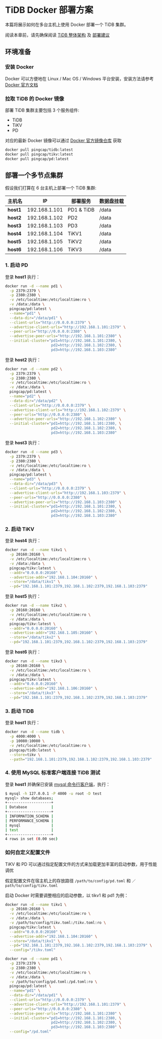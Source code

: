 # TiDB Docker 部署方案

本篇将展示如何在多台主机上使用 Docker 部署一个 TiDB 集群。

阅读本章前，请先确保阅读 [TiDB 整体架构](../README.md#tidb-总览) 及 [部署建议](../op-guide/recommendation.md)

## 环境准备

### 安装 Docker
Docker 可以方便地在 Linux / Mac OS / Windows 平台安装，安装方法请参考 [Docker 官方文档](https://www.docker.com/products/docker)

### 拉取 TiDB 的 Docker 镜像

部署 TiDB 集群主要包括 3 个服务组件: 

- TiDB
- TiKV
- PD

对应的最新 Docker 镜像可以通过 [Docker 官方镜像仓库](https://hub.docker.com) 获取

```bash
docker pull pingcap/tidb:latest
docker pull pingcap/tikv:latest
docker pull pingcap/pd:latest
```

## 部署一个多节点集群

假设我们打算在 6 台主机上部署一个 TiDB 集群:

| 主机名       | IP            | 部署服务       | 数据盘挂载 |
| --------- | ------------- | ---------- | ----- |
| **host1** | 192.168.1.101 | PD1 & TiDB | /data |
| **host2** | 192.168.1.102 | PD2        | /data |
| **host3** | 192.168.1.103 | PD3        | /data |
| **host4** | 192.168.1.104 | TiKV1      | /data |
| **host5** | 192.168.1.105 | TiKV2      | /data |
| **host6** | 192.168.1.106 | TiKV3      | /data |


### 1. 启动 PD

登录 **host1** 执行：
```bash
docker run -d --name pd1 \
  -p 2379:2379 \
  -p 2380:2380 \
  -v /etc/localtime:/etc/localtime:ro \
  -v /data:/data \
  pingcap/pd:latest \
  --name="pd1" \
  --data-dir="/data/pd1" \
  --client-urls="http://0.0.0.0:2379" \
  --advertise-client-urls="http://192.168.1.101:2379" \
  --peer-urls="http://0.0.0.0:2380" \
  --advertise-peer-urls="http://192.168.1.101:2380" \
  --initial-cluster="pd1=http://192.168.1.101:2380, \
                     pd2=http://192.168.1.102:2380, \
                     pd3=http://192.168.1.103:2380"
```

登录 **host2** 执行：
```bash
docker run -d --name pd2 \
  -p 2379:2379 \
  -p 2380:2380 \
  -v /etc/localtime:/etc/localtime:ro \
  -v /data:/data \
  pingcap/pd:latest \
  --name="pd2" \
  --data-dir="/data/pd2" \
  --client-urls="http://0.0.0.0:2379" \
  --advertise-client-urls="http://192.168.1.102:2379" \
  --peer-urls="http://0.0.0.0:2380" \
  --advertise-peer-urls="http://192.168.1.102:2380" \
  --initial-cluster="pd1=http://192.168.1.101:2380, \
                     pd2=http://192.168.1.102:2380, \
                     pd3=http://192.168.1.103:2380"
```

登录 **host3** 执行：
```bash
docker run -d --name pd3 \
  -p 2379:2379 \
  -p 2380:2380 \
  -v /etc/localtime:/etc/localtime:ro \
  -v /data:/data \
  pingcap/pd:latest \
  --name="pd3" \
  --data-dir="/data/pd3" \
  --client-urls="http://0.0.0.0:2379" \
  --advertise-client-urls="http://192.168.1.103:2379" \
  --peer-urls="http://0.0.0.0:2380" \
  --advertise-peer-urls="http://192.168.1.103:2380" \
  --initial-cluster="pd1=http://192.168.1.101:2380, \
                     pd2=http://192.168.1.102:2380, \
                     pd3=http://192.168.1.103:2380"
```

### 2. 启动 TiKV

登录 **host4** 执行：
```bash
docker run -d --name tikv1 \
  -p 20160:20160 \
  -v /etc/localtime:/etc/localtime:ro \
  -v /data:/data \
  pingcap/tikv:latest \
  --addr="0.0.0.0:20160" \
  --advertise-addr="192.168.1.104:20160" \
  --store="/data/tikv1" \
  --pd="192.168.1.101:2379,192.168.1.102:2379,192.168.1.103:2379"
```

登录 **host5** 执行：
```bash
docker run -d --name tikv2 \
  -p 20160:20160 \
  -v /etc/localtime:/etc/localtime:ro \
  -v /data:/data \
  pingcap/tikv:latest \
  --addr="0.0.0.0:20160" \
  --advertise-addr="192.168.1.105:20160" \
  --store="/data/tikv2" \
  --pd="192.168.1.101:2379,192.168.1.102:2379,192.168.1.103:2379"
```

登录 **host6** 执行：
```bash
docker run -d --name tikv3 \
  -p 20160:20160 \
  -v /etc/localtime:/etc/localtime:ro \
  -v /data:/data \
  pingcap/tikv:latest \
  --addr="0.0.0.0:20160" \
  --advertise-addr="192.168.1.106:20160" \
  --store="/data/tikv3" \
  --pd="192.168.1.101:2379,192.168.1.102:2379,192.168.1.103:2379" 
```

### 3. 启动 TiDB

登录 **host1** 执行：

```bash
docker run -d --name tidb \
  -p 4000:4000 \
  -p 10080:10080 \
  -v /etc/localtime:/etc/localtime:ro \
  pingcap/tidb:latest \
  --store=tikv \
  --path="192.168.1.101:2379,192.168.1.102:2379,192.168.1.103:2379"
```

### 4. 使用 MySQL 标准客户端连接 TiDB 测试

登录 **host1** 并确保已安装 [mysql 命令行客户端](http://dev.mysql.com/downloads/mysql/)，执行：

```bash
$ mysql -h 127.0.0.1 -P 4000 -u root -D test
mysql> show databases;
+--------------------+
| Database           |
+--------------------+
| INFORMATION_SCHEMA |
| PERFORMANCE_SCHEMA |
| mysql              |
| test               |
+--------------------+
4 rows in set (0.00 sec)
```

### 如何自定义配置文件

TiKV 和 PD 可以通过指定配置文件的方式来加载更加丰富的启动参数，用于性能调优

假定配置文件在宿主机上的存放路径 `/path/to/config/pd.toml` 和 `／path/to/config/tikv.toml`

启动 Docker 时需要调整相应的启动参数，以 tikv1 和 pd1 为例：

```bash
docker run -d --name tikv1 \
  -p 20160:20160 \
  -v /etc/localtime:/etc/localtime:ro \
  -v /data:/data \
  -v /path/to/config/tikv.toml:/tikv.toml:ro \
  pingcap/tikv:latest \
  --addr="0.0.0.0:20160" \
  --advertise-addr="192.168.1.104:20160" \
  --store="/data/tikv1" \
  --pd="192.168.1.101:2379,192.168.1.102:2379,192.168.1.103:2379" \
  --config="/tikv.toml"
```

```bash
docker run -d --name pd1 \
  -p 2379:2379 \
  -p 2380:2380 \
  -v /etc/localtime:/etc/localtime:ro \
  -v /data:/data \
  -v /path/to/config/pd.toml:/pd.toml:ro \
  pingcap/pd:latest \
  --name="pd1" \
  --data-dir="/data/pd1" \
  --client-urls="http://0.0.0.0:2379" \
  --advertise-client-urls="http://192.168.1.101:2379" \
  --peer-urls="http://0.0.0.0:2380" \
  --advertise-peer-urls="http://192.168.1.101:2380" \
  --initial-cluster="pd1=http://192.168.1.101:2380, \
                     pd2=http://192.168.1.102:2380, \
                     pd3=http://192.168.1.103:2380" \
  --config="/pd.toml"
```
